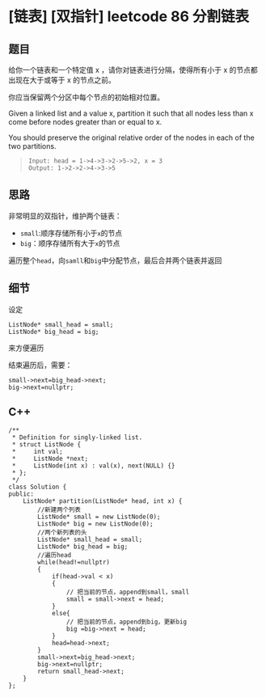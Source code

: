 # [链表] [双指针] leetcode 86 分割链表

## 题目

给你一个链表和一个特定值 x ，请你对链表进行分隔，使得所有小于 x 的节点都出现在大于或等于 x 的节点之前。

你应当保留两个分区中每个节点的初始相对位置。

Given a linked list and a value x, partition it such that all nodes less than x come before nodes greater than or equal to x.

You should preserve the original relative order of the nodes in each of the two partitions.

> ```
> Input: head = 1->4->3->2->5->2, x = 3
> Output: 1->2->2->4->3->5
> ```

## 思路

非常明显的双指针，维护两个链表：

- `small`:顺序存储所有小于`x`的节点
- `big`：顺序存储所有大于`x`的节点

遍历整个`head`，向`samll`和`big`中分配节点，最后合并两个链表并返回

## 细节

设定

```
ListNode* small_head = small;
ListNode* big_head = big;
```

来方便遍历

结束遍历后，需要：

```
small->next=big_head->next;
big->next=nullptr;
```

## C++

```
/**
 * Definition for singly-linked list.
 * struct ListNode {
 *     int val;
 *     ListNode *next;
 *     ListNode(int x) : val(x), next(NULL) {}
 * };
 */
class Solution {
public:
    ListNode* partition(ListNode* head, int x) {
        //新建两个列表
        ListNode* small = new ListNode(0);
        ListNode* big = new ListNode(0);
        //两个新列表的头
        ListNode* small_head = small;
        ListNode* big_head = big;
        //遍历head
        while(head!=nullptr)
        {
            if(head->val < x)
            {
                // 把当前的节点，append到small，small
                small = small->next = head;
            }
            else{
                // 把当前的节点，append到big，更新big
                big =big->next = head;
            }
            head=head->next;
        }
        small->next=big_head->next;
        big->next=nullptr;
        return small_head->next;
    }
};
```